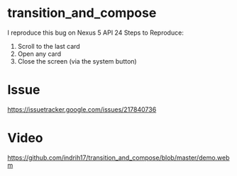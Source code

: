 # transition_and_compose
I reproduce this bug on Nexus 5 API 24
Steps to Reproduce:
1. Scroll to the last card
2. Open any card
3. Close the screen (via the system button)

# Issue
https://issuetracker.google.com/issues/217840736

# Video
https://github.com/indrih17/transition_and_compose/blob/master/demo.webm
